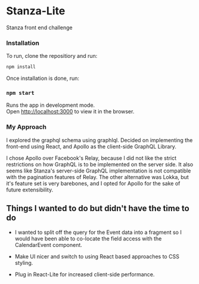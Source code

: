 # Stanza-Lite

Stanza front end challenge

### Installation

To run, clone the repositiory and run:

```sh
npm install
```

Once installation is done, run:

### `npm start`

Runs the app in development mode.<br>
Open [http://localhost:3000](http://localhost:3000) to view it in the browser.


### My Approach

I explored the graphql schema using graphIql. Decided on implementing the front-end
using React, and Apollo as the client-side GraphQL Library. 

I chose Apollo over Facebook's Relay, because I did not like the strict restrictions on how GraphQL 
is to be implemented on the server side. It also seems like Stanza's server-side GraphQL 
implementation is not compatible with the pagination features of Relay. The other alternative was 
Lokka, but it's feature set is very barebones, and I opted for Apollo for the sake of future 
extensibility. 

## Things I wanted to do but didn't have the time to do

* I wanted to split off the query for the Event data into a fragment so I would have been able to
co-locate the field access with the CalendarEvent component.

* Make UI nicer and switch to using React based approaches to CSS styling.

* Plug in React-Lite for increased client-side performance.